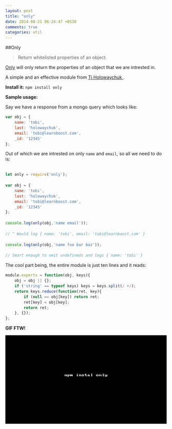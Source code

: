 ```yaml
---
layout: post
title: "only"
date: 2014-08-21 06:24:47 +0530
comments: true
categories: util
---
```



##Only 

> Return whitelisted properties of an object.

[Only](https://www.npmjs.org/package/only) will only return the properties of an object that we are intrested in.

A simple and an effective module from [Tj Holowaychuk ](http://tjholowaychuk.com/).

__Install it:__ ```npm install only```

__Sample usage:__

Say we have a response from a mongo query which looks like:

```javascript
var obj = {
	name: 'tobi',
	last: 'holowaychuk',
	email: 'tobi@learnboost.com',
	_id: '12345'
};
```

Out of which we are intrested on only ```name``` and ```email```, so all we need to do is:

```javascript

let only = require('only');

var obj = {
	name: 'tobi',
	last: 'holowaychuk',
	email: 'tobi@learnboost.com',
	_id: '12345'
};

console.log(only(obj,'name email'));

// ^ Would log { name: 'tobi', email: 'tobi@learnboost.com' }

console.log(only(obj,'name foo bar baz'));

// Smart enough to omit undefineds and logs { name: 'tobi' }

```

The cool part being, the entire module is just ten lines and it reads:

```javascript
module.exports = function(obj, keys){
	obj = obj || {};
	if ('string' == typeof keys) keys = keys.split(/ +/);
	return keys.reduce(function(ret, key){
		if (null == obj[key]) return ret;
		ret[key] = obj[key];
		return ret;
	}, {});
};
```

__GIF FTW!__

![only](/images/only/only.gif)







